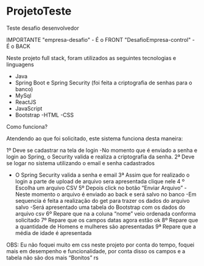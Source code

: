 ﻿# ProjetoTeste

Teste desafio desenvolvedor

IMPORTANTE
"empresa-desafio" - É o FRONT
"DesafioEmpresa-control" - É o BACK

Neste projeto full stack, foram utilizados as seguintes tecnologias e linguagens
- Java
- Spring Boot e Spring Security (foi feita a criptografia de senhas para o banco)
- MySql
- ReactJS
- JavaScript
- Bootstrap
-HTML
-CSS

Como funciona?

Atendendo ao que foi solicitado, este sistema funciona desta maneira:

1º Deve se cadastrar na tela de login
-No momento que é enviado a senha e login ao Spring, o Security valida e realiza a criptografia da senha.
2ª Deve se logar no sistema utilizando o email e senha cadastrados
- O Spring Security valida a senha e email
3ª Assim que for realizado o login a parte de upload de arquivo sera apresentada clique nele
4 º Escolha um arquivo CSV
5º Depois click no botão “Enviar Arquivo”
-Neste momento o arquivo é enviado ao back e será salvo no banco
-Em sequencia é feita a realização do get para trazer os dados do arquivo salvo
-Será apresentado uma tabela do Bootstrap com os dados do arquivo csv
6º Repare que na a coluna “nome” veio ordenada conforma solicitado
7º Repare que os campos datas agora estão ok
8º Repare que a quantidade de Homens e mulheres são apresentadas
9ª  Repare que a média de idade é apresentada



OBS: Eu não foquei muito em css neste projeto por conta do tempo, foquei mais em desempenho e funcionalidade, por conta disso os campos e a tabela não são dos mais “Bonitos” rs
